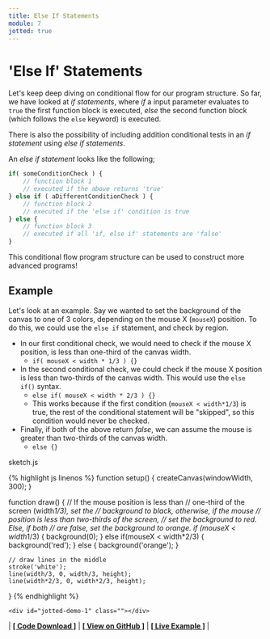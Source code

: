 ```yaml
---
title: Else If Statements
module: 7
jotted: true
---
```


# 'Else If' Statements

Let's keep deep diving on conditional flow for our program structure. So far, we have looked at _if statements_, where _if_ a input parameter evaluates to `true` the first function block is executed, _else_ the second function block (which follows the `else` keyword) is executed.

There is also the possibility of including addition conditional tests in an _if statement_ using _else if statements_.

An _else if statement_ looks like the following;

```js
if( someConditionCheck ) {
    // function block 1
    // executed if the above returns 'true'
} else if ( aDifferentConditionCheck ) {
    // function block 2
    // executed if the 'else if' condition is true
} else {
    // function block 3
    // executed if all 'if, else if' statements are 'false'
}
```

This conditional flow program structure can be used to construct more advanced programs!

## Example

Let's look at an example. Say we wanted to set the background of the canvas to one of 3 colors, depending on the mouse X (`mouseX`) position. To do this, we could use the `else if` statement, and check by region.

- In our first conditional check, we would need to check if the mouse X position, is less than one-third of the canvas width.
    - `if( mouseX < width * 1/3 ) {}`
- In the second conditional check, we could check if the mouse X position is less than two-thirds of the canvas width. This would use the `else if()` syntax.
    - `else if( mouseX < width * 2/3 ) {}`
    - This works because if the first condition (`mouseX < width*1/3`) is true, the rest of the conditional statement will be "skipped", so this condition would never be checked.
- Finally, if both of the above return _false_, we can assume the mouse is greater than two-thirds of the canvas width.
    - `else {}`

<div id="code-heading">sketch.js</div>


{% highlight js linenos %}
function setup() {
    createCanvas(windowWidth, 300);
}

function draw() {
    // If the mouse position is less than
    // one-third of the screen (width*1/3), set the
    // background to black, otherwise, if the mouse
    // position is less than two-thirds of the screen,
    // set the background to red. Else, if both
    // are false, set the background to orange.
    if (mouseX < width*1/3) {
        background(0);
    } else if(mouseX < width*2/3) {
        background('red');
    } else {
        background('orange');
    }

    // draw lines in the middle
    stroke('white');
    line(width/3, 0, width/3, height);
    line(width*2/3, 0, width*2/3, height);
}
{% endhighlight %}


    <div id="jotted-demo-1" class=""></div>
</div>
<script>
    new Jotted(document.querySelector("#jotted-demo-1"), {
    files: [
        {
            type: "js",
            url:"https://raw.githubusercontent.com/Montana-Media-Arts/120_CreativeCoding/master/lecture_code/07/14_else_if_01/sketch.js"
        },
        {
            type: "html",
            url:"../../../p5_resources/index.html"
    }],
    // plugins: [ "codemirror", "console" ]
    plugins: [ "codemirror" ]
});
</script>

| [**[ Code Download ]**](https://github.com/Montana-Media-Arts/120_CreativeCoding/raw/master/lecture_code/07/14_else_if_01/14_else_if_01.zip) | [**[ View on GitHub ]**](https://github.com/Montana-Media-Arts/120_CreativeCoding/raw/master/lecture_code/07/14_else_if_01/) | [**[ Live Example ]**](https://montana-media-arts.github.io/120_CreativeCoding/lecture_code/07/14_else_if_01/) |
